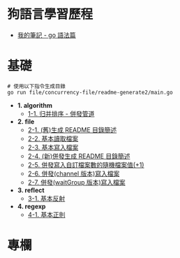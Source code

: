 # 狗語言學習歷程

- [我的筆記 - go 語法篇](https://hackmd.io/IrpAln1QQ4GsVW-_fW6nNA?view)

# 基礎

```command
# 使用以下指令生成目錄
go run file/concurrency-file/readme-generate2/main.go
```

<!--TOC-->
- **1. algorithm**
  - [1-1. 归并排序 - 併發管道](basic/algorithm/mergesort/main.go)
- **2. file**
  - [2-1. (舊)生成 README 目錄簡述](basic/file/readme-generate/main.go)
  - [2-2. 基本讀取檔案](basic/file/basic/read-file/main.go)
  - [2-3. 基本寫入檔案](basic/file/basic/write-file/main.go)
  - [2-4. (新)併發生成 README 目錄簡述](basic/file/concurrency-file/readme-generate2/main.go)
  - [2-5. 併發寫入自訂檔案數的隨機檔案值(+1)](basic/file/concurrency-file/write-and-read/main.go)
  - [2-6. 併發(channel 版本)寫入檔案](basic/file/concurrency-file/write/chan/main.go)
  - [2-7. 併發(waitGroup 版本)寫入檔案](basic/file/concurrency-file/write/wait-group/main.go)
- **3. reflect**
  - [3-1. 基本反射](basic/reflect/main.go)
- **4. regexp**
  - [4-1. 基本正則](basic/regexp/main.go)
<!--TOC-->

# 專欄
